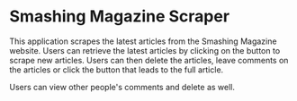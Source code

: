 # Smashing Magazine Scraper

This application scrapes the latest articles from the Smashing Magazine website. Users can retrieve the latest articles by clicking on the button to scrape new articles. Users can then delete the articles, leave comments on the articles or click the button that leads to the full article.

Users can view other people's comments and delete as well.